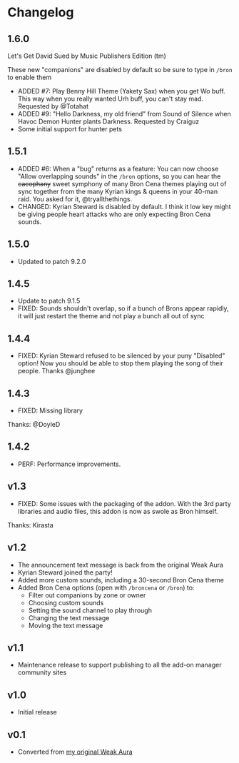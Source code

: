 # Changelog

## 1.6.0

Let's Get David Sued by Music Publishers Edition (tm)

These new "companions" are disabled by default so be sure to type in `/bron` to enable them

* ADDED #7: Play Benny Hill Theme (Yakety Sax) when you get Wo buff. This way when you really wanted Urh buff, you can't stay mad. Requested by @Totahat
* ADDED #9: "Hello Darkness, my old friend" from Sound of Silence when Havoc Demon Hunter plants Darkness. Requested by Craiguz
* Some initial support for hunter pets

## 1.5.1

* ADDED #6: When a "bug" returns as a feature: You can now choose "Allow overlapping sounds" in the `/bron` options, so you can hear the ~~cacophany~~ sweet symphony of many Bron Cena themes playing out of sync together from the many Kyrian kings & queens in your 40-man raid. You asked for it, @tryallthethings.
* CHANGED: Kyrian Steward is disabled by default. I think it low key might be giving people heart attacks who are only expecting Bron Cena sounds.

## 1.5.0

* Updated to patch 9.2.0

## 1.4.5

* Update to patch 9.1.5
* FIXED: Sounds shouldn't overlap, so if a bunch of Brons appear rapidly, it will just restart the theme and not play a bunch all out of sync

## 1.4.4

* FIXED: Kyrian Steward refused to be silenced by your puny "Disabled" option! Now you should be able to stop them playing the song of their people. Thanks @junghee

## 1.4.3

* FIXED: Missing library

Thanks: @DoyleD

## 1.4.2

* PERF: Performance improvements.

## v1.3

* FIXED: Some issues with the packaging of the addon. With the 3rd party libraries and audio files, this addon is now as swole as Bron himself.

Thanks: Kirasta

## v1.2

* The announcement text message is back from the original Weak Aura
* Kyrian Steward joined the party!
* Added more custom sounds, including a 30-second Bron Cena theme
* Added Bron Cena options (open with `/broncena` or `/bron`) to:
  * Filter out companions by zone or owner
  * Choosing custom sounds
  * Setting the sound channel to play through
  * Changing the text message
  * Moving the text message

## v1.1

* Maintenance release to support publishing to all the add-on manager community sites

## v1.0

* Initial release

## v0.1

* Converted from [my original Weak Aura](https://wago.io/DEK3sUJrH)